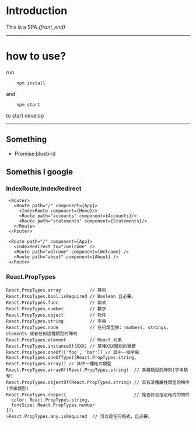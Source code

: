 # Introduction
This is a SPA._(front_end)_

--------------------------------------------------------------------------------

# how to use?
run

```
    npm install
```

and

```
    npm start
```

to start develop

--------------------------------------------------------------------------------

## Something
- Promise:bluebird

## Somethis I google
### IndexRoute,IndexRedirect

```
 <Router>
   <Route path="/" component={App}>
     <IndexRoute component={Home}/>
     <Route path="accounts" component={Accounts}/>
     <Route path="statements" component={Statements}/>
   </Route>
 </Router>
```

```
 <Route path="/" component={App}>
   <IndexRedirect to="/welcome" />
   <Route path="welcome" component={Welcome} />
   <Route path="about" component={About} />
 </Route>
```

### React.PropTypes

```
React.PropTypes.array           // 陣列
React.PropTypes.bool.isRequired // Boolean 且必要。
React.PropTypes.func            // 函式
React.PropTypes.number          // 數字
React.PropTypes.object          // 物件
React.PropTypes.string          // 字串
React.PropTypes.node            // 任何類型的: numbers, strings, elements 或者任何這種類型的陣列
React.PropTypes.element         // React 元素
React.PropTypes.instanceOf(XXX) // 某種XXX類別的實體
React.PropTypes.oneOf(['foo', 'bar']) // 其中一個字串
React.PropTypes.oneOfType([React.PropTypes.string, React.PropTypes.array]) // 其中一種格式類型
React.PropTypes.arrayOf(React.PropTypes.string)  // 某種類型的陣列(字串類型)
React.PropTypes.objectOf(React.PropTypes.string) // 具有某種屬性類型的物件(字串類型)
React.PropTypes.shape({                          // 是否符合指定格式的物件
  color: React.PropTypes.string,
  fontSize: React.PropTypes.number
});
>React.PropTypes.any.isRequired  // 可以是任何格式，且必要。
```
